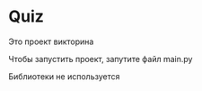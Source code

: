 # Quiz

Это проект викторина

Чтобы запустить проект, запутите файл main.py

Библиотеки не используется
